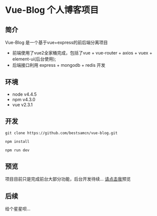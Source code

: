 # Vue-Blog 个人博客项目

## 简介
Vue-Blog 是一个基于vue+express的前后端分离项目
- 前端使用了vue2全家桶完成，包括了vue + vue-router + axios + vuex + element-ui(后台使用);
- 后端接口利用 express + mongodb + redis 开发

## 环境
- node v4.4.5
- npm  v4.3.0
- vue  v2.3.1

## 开发
```
git clone https://github.com/bestsamcn/vue-blog.git

npm install

npm run dev
```

## 预览
项目目前只是完成前台大部分功能，后台开发待续...
[请点击我](https://bestsamcn.github.io/)预览

## 后续
给个星星呗...